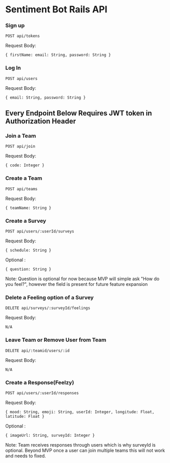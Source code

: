 # Sentiment Bot Rails API

### Sign up

```
POST api/tokens
```
Request Body:

```
{ firstName: email: String, password: String }
```


### Log In

```
POST api/users
```
Request Body:

```
{ email: String, password: String }
```

## Every Endpoint Below Requires JWT token in Authorization Header 

### Join a Team

```
POST api/join
```
Request Body:

```
{ code: Integer }
```

### Create a Team

```
POST api/teams
```
Request Body:

```
{ teamName: String }
```

### Create a Survey

```
POST api/users/:userId/surveys
```
Request Body:

```
{ schedule: String }
```

 Optional :

```
{ question: String }
```

Note: Question is optional for now because MVP will 
simple ask "How do you feel?", however the field is
present for future feature expansion


### Delete a Feeling option of a Survey
   
```
DELETE api/surveys/:surveyId/feelings
```
Request Body:

```
N/A
```

### Leave Team or Remove User from Team
```
DELETE api/:teamid/users/:id
```
Request Body:

```
N/A
```

### Create a Response(Feelzy)

```
POST api/users/:userId/responses
```
Request Body:

```
{ mood: String, emoji: String, userId: Integer, longitude: Float, latitude: Float }
```
 Optional :

```
{ imageUrl: String, surveyId: Integer }
```

Note: Team receives responses through users
which is why surveyId is optional.
Beyond MVP once a user can join multiple teams
this will not work and needs to fixed.